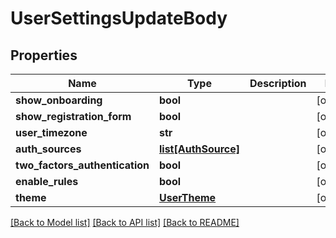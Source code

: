 # UserSettingsUpdateBody

## Properties
Name | Type | Description | Notes
------------ | ------------- | ------------- | -------------
**show_onboarding** | **bool** |  | [optional] 
**show_registration_form** | **bool** |  | [optional] 
**user_timezone** | **str** |  | [optional] 
**auth_sources** | [**list[AuthSource]**](AuthSource.md) |  | [optional] 
**two_factors_authentication** | **bool** |  | [optional] 
**enable_rules** | **bool** |  | [optional] 
**theme** | [**UserTheme**](UserTheme.md) |  | [optional] 

[[Back to Model list]](../README.md#documentation-for-models) [[Back to API list]](../README.md#documentation-for-api-endpoints) [[Back to README]](../README.md)

